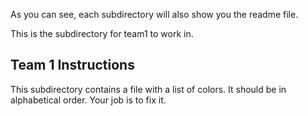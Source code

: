 As you can see, each subdirectory will also show you the readme file.

This is the subdirectory for team1 to work in.

Team 1 Instructions
-------------------

This subdirectory contains a file with a list of colors.  It should be in
alphabetical order.  Your job is to fix it.

